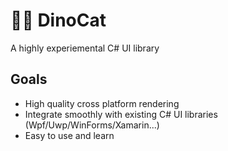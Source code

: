 # 🐱‍🐉 DinoCat

A highly experiemental C# UI library

## Goals

* High quality cross platform rendering
* Integrate smoothly with existing C# UI libraries (Wpf/Uwp/WinForms/Xamarin...)
* Easy to use and learn
